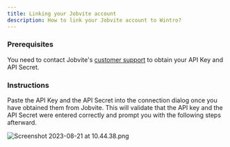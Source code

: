```yaml
---
title: Linking your Jobvite account
description: How to link your Jobvite account to Wintro?
---
```


### Prerequisites
You need to contact Jobvite's [customer support](https://www.jobvite.com/support/) to obtain your API Key and API Secret.  
  

### Instructions

Paste the API Key and the API Secret into the connection dialog once you have obtained them from Jobvite. This will validate that the API key and the API Secret were entered correctly and prompt you with the following steps afterward.

![Screenshot 2023-08-21 at 10.44.38.png](https://help.kombo.dev/hc/article_attachments/17934373507985)